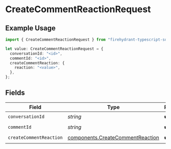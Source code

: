 # CreateCommentReactionRequest

## Example Usage

```typescript
import { CreateCommentReactionRequest } from "firehydrant-typescript-sdk/models/operations";

let value: CreateCommentReactionRequest = {
  conversationId: "<id>",
  commentId: "<id>",
  createCommentReaction: {
    reaction: "<value>",
  },
};
```

## Fields

| Field                                                                                | Type                                                                                 | Required                                                                             | Description                                                                          |
| ------------------------------------------------------------------------------------ | ------------------------------------------------------------------------------------ | ------------------------------------------------------------------------------------ | ------------------------------------------------------------------------------------ |
| `conversationId`                                                                     | *string*                                                                             | :heavy_check_mark:                                                                   | N/A                                                                                  |
| `commentId`                                                                          | *string*                                                                             | :heavy_check_mark:                                                                   | N/A                                                                                  |
| `createCommentReaction`                                                              | [components.CreateCommentReaction](../../models/components/createcommentreaction.md) | :heavy_check_mark:                                                                   | N/A                                                                                  |